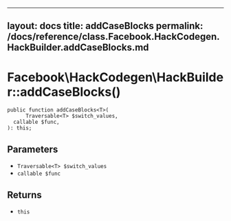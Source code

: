 
***

layout: docs
title: addCaseBlocks
permalink: /docs/reference/class.Facebook.HackCodegen.HackBuilder.addCaseBlocks.md
---







# Facebook\\HackCodegen\\HackBuilder::addCaseBlocks()




``` Hack
public function addCaseBlocks<T>(
      Traversable<T> $switch_values,
  callable $func,
): this;
```




## Parameters




+ ` Traversable<T> $switch_values `
+ ` callable $func `




## Returns




* ` this `